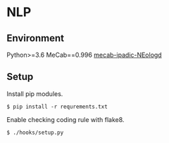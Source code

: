 # NLP

## Environment
Python>=3.6
MeCab==0.996
[mecab-ipadic-NEologd](https://github.com/neologd/mecab-ipadic-neologd)


## Setup
Install pip modules.

```
$ pip install -r requrements.txt
```

Enable checking coding rule with flake8.

```
$ ./hooks/setup.py
```
